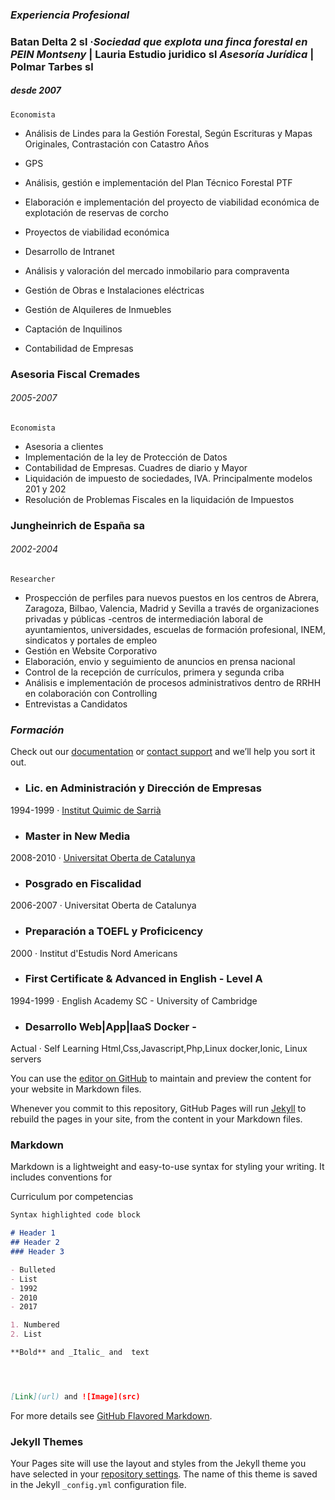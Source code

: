 ### _Experiencia Profesional_

### **Batan Delta 2 sl** ·_Sociedad que explota una finca forestal en PEIN Montseny_ | **Lauria Estudio juridico sl** _Asesoría Jurídica_ | **Polmar Tarbes sl**
##### desde 2007 

`Economista` 

- Análisis de Lindes para la Gestión Forestal, Según Escrituras y Mapas Originales, Contrastación con Catastro Años
- GPS 
- Análisis, gestión e implementación del Plan Técnico Forestal PTF
- Elaboración e implementación del proyecto de viabilidad económica de explotación de reservas de corcho
- Proyectos de viabilidad económica
- Desarrollo de Intranet

- Análisis y valoración del mercado inmobilario para compraventa
- Gestión de Obras e Instalaciones eléctricas
- Gestión de Alquileres de Inmuebles
- Captación de Inquilinos

- Contabilidad de Empresas

 	
### **Asesoria Fiscal Cremades**
###### 2005-2007
`Economista`

- Asesoria a clientes
- Implementación de la ley de Protección de Datos
- Contabilidad de Empresas. Cuadres de diario y Mayor
- Liquidación de impuesto de sociedades, IVA. Principalmente modelos 201 y 202
- Resolución de Problemas Fiscales en la liquidación de Impuestos

### **Jungheinrich de España sa**
###### 2002-2004
`Researcher`

- Prospección de perfiles para nuevos puestos en los centros de Abrera, Zaragoza, Bilbao, Valencia, Madrid y Sevilla a través de organizaciones privadas y públicas -centros de intermediación laboral de ayuntamientos, universidades, escuelas de formación profesional, INEM, sindicatos y portales de empleo
- Gestión en Website Corporativo
- Elaboración, envio y seguimiento de anuncios en prensa nacional
- Control de la recepción de currículos, primera y segunda criba
- Análisis e implementación de procesos administrativos dentro de RRHH en colaboración con Controlling
- Entrevistas a Candidatos


### _Formación_

Check out our [documentation](https://help.github.com/categories/github-pages-basics/) or [contact support](https://github.com/contact) and we’ll help you sort it out.

- ### **Lic. en Administración y Dirección de Empresas**
1994-1999 · [Institut Quimic de Sarrià](http://www.iqs.edu/es/grados-ade/grado-ade)

- ### **Master in New Media**
2008-2010 · [Universitat Oberta de Catalunya](http://estudios.uoc.edu/es/masters-universitarios/aplicaciones-multimedia/presentacion)

- ### **Posgrado en Fiscalidad**
2006-2007 · Universitat Oberta de Catalunya

- ### **Preparación a TOEFL y Proficicency**
2000 · Institut d'Estudis Nord Americans

- ### **First Certificate & Advanced in English** - Level A
1994-1999 · English Academy SC - University of Cambridge

- ### **Desarrollo Web|App|IaaS Docker** -
Actual · Self Learning Html,Css,Javascript,Php,Linux docker,Ionic, Linux servers



You can use the [editor on GitHub](https://github.com/economistas/github.io/edit/master/index.md) to maintain and preview the content for your website in Markdown files.

Whenever you commit to this repository, GitHub Pages will run [Jekyll](https://jekyllrb.com/) to rebuild the pages in your site, from the content in your Markdown files.

### Markdown

Markdown is a lightweight and easy-to-use syntax for styling your writing. It includes conventions for

Curriculum por competencias

```markdown
Syntax highlighted code block

# Header 1
## Header 2
### Header 3

- Bulleted
- List
- 1992
- 2010
- 2017

1. Numbered
2. List

**Bold** and _Italic_ and  text




[Link](url) and ![Image](src)
```

For more details see [GitHub Flavored Markdown](https://guides.github.com/features/mastering-markdown/).



### Jekyll Themes

Your Pages site will use the layout and styles from the Jekyll theme you have selected in your [repository settings](https://github.com/economistas/github.io/settings). The name of this theme is saved in the Jekyll `_config.yml` configuration file.
